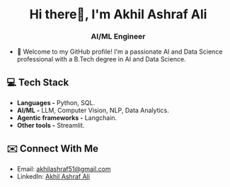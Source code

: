 <h1 align="center">Hi there👋, I'm Akhil Ashraf Ali</h1>
<h3 align="center">AI/ML Engineer</h3>

- 💬 Welcome to my GitHub profile! I'm a passionate AI and Data Science professional with a B.Tech degree in AI and Data Science.

## 💻 Tech Stack

- **Languages -** Python, SQL.
- **AI/ML -** LLM, Computer Vision, NLP, Data Analytics.
- **Agentic frameworks -** Langchain.
- **Other tools -** Streamlit.

## ✉️ Connect With Me

- Email: [akhilashraf51@gmail.com](mailto:akhilashraf51@gmail.com)
- LinkedIn: [Akhil Ashraf Ali](https://www.linkedin.com/in/akhil-ashraf-ali/)


